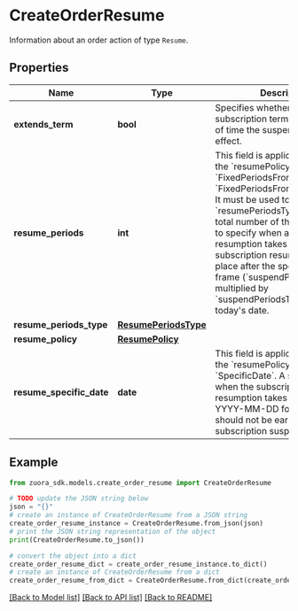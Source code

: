# CreateOrderResume

Information about an order action of type `Resume`. 

## Properties

Name | Type | Description | Notes
------------ | ------------- | ------------- | -------------
**extends_term** | **bool** | Specifies whether to extend the subscription term by the length of time the suspension is in effect.  | [optional] 
**resume_periods** | **int** | This field is applicable only when the &#x60;resumePolicy&#x60; field is set to &#x60;FixedPeriodsFromToday&#x60; or &#x60;FixedPeriodsFromSuspendDate&#x60;. It must be used together with the &#x60;resumePeriodsType&#x60; field.   The total number of the periods used to specify when a subscription resumption takes effect. The subscription resumption will take place after the specified time frame (&#x60;suspendPeriods&#x60; multiplied by &#x60;suspendPeriodsType&#x60;) from today&#39;s date.   | [optional] 
**resume_periods_type** | [**ResumePeriodsType**](ResumePeriodsType.md) |  | [optional] 
**resume_policy** | [**ResumePolicy**](ResumePolicy.md) |  | 
**resume_specific_date** | **date** | This field is applicable only when the &#x60;resumePolicy&#x60; field is set to &#x60;SpecificDate&#x60;.  A specific date when the subscription resumption takes effect, in YYYY-MM-DD format. The value should not be earlier than the subscription suspension date.  | [optional] 

## Example

```python
from zuora_sdk.models.create_order_resume import CreateOrderResume

# TODO update the JSON string below
json = "{}"
# create an instance of CreateOrderResume from a JSON string
create_order_resume_instance = CreateOrderResume.from_json(json)
# print the JSON string representation of the object
print(CreateOrderResume.to_json())

# convert the object into a dict
create_order_resume_dict = create_order_resume_instance.to_dict()
# create an instance of CreateOrderResume from a dict
create_order_resume_from_dict = CreateOrderResume.from_dict(create_order_resume_dict)
```
[[Back to Model list]](../README.md#documentation-for-models) [[Back to API list]](../README.md#documentation-for-api-endpoints) [[Back to README]](../README.md)



